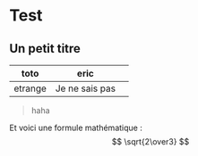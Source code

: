 # Test

## Un petit titre 

| toto    | eric           |      |
| ------- | -------------- | ---- |
| etrange | Je ne sais pas |      |

> haha

Et voici une formule mathématique :
$$
\sqrt{2\over3}
$$
